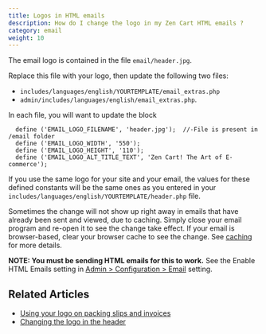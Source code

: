 ```yaml
---
title: Logos in HTML emails 
description: How do I change the logo in my Zen Cart HTML emails ?
category: email
weight: 10
---
```



The email logo is contained in the file `email/header.jpg`. 

Replace this file with your logo, then update the following two files: 

* `includes/languages/english/YOURTEMPLATE/email_extras.php` 
* `admin/includes/languages/english/email_extras.php`. 

In each file, you will want to update the block 

```
  define ('EMAIL_LOGO_FILENAME', 'header.jpg');  //-File is present in /email folder
  define ('EMAIL_LOGO_WIDTH', '550');
  define ('EMAIL_LOGO_HEIGHT', '110');
  define ('EMAIL_LOGO_ALT_TITLE_TEXT', 'Zen Cart! The Art of E-commerce');
```

If you use the same logo for your site and your email, the values for these defined constants will be the same ones as you entered in your `includes/languages/english/YOURTEMPLATE/header.php` file. 

Sometimes the change will not show up right away in emails that have already been sent and viewed, due to caching. Simply close your email program and re-open it to see the change take effect.  If your email is browser-based, clear your browser cache to see the change.  See [caching](/user/new_user_topics/browser_caching/) for more details. 

**NOTE: You must be sending HTML emails for this to work.**  See the Enable HTML Emails setting in [Admin > Configuration > Email](/user/admin_pages/configuration/configuration_email/) setting.

## Related Articles 
- [Using your logo on packing slips and invoices](/user/orders/high_res_logo)
- [Changing the logo in the header](/user/new_user_topics/change_header_logo/)
